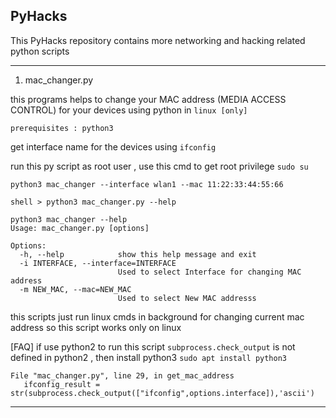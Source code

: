 ## PyHacks

This PyHacks repository contains more networking and hacking related python scripts 

---

1. mac_changer.py

this programs helps to change your MAC address (MEDIA ACCESS CONTROL) for your devices using python in `linux [only]`

`prerequisites : python3`

get interface name for the devices using `ifconfig`

run this py script as root user , use this cmd  to get root privilege ` sudo su `
```
python3 mac_changer --interface wlan1 --mac 11:22:33:44:55:66

```

```
shell > python3 mac_changer.py --help

python3 mac_changer --help
Usage: mac_changer.py [options]

Options:
  -h, --help            show this help message and exit
  -i INTERFACE, --interface=INTERFACE
                        Used to select Interface for changing MAC address
  -m NEW_MAC, --mac=NEW_MAC
                        Used to select New MAC addresss

````
this scripts just run linux cmds in background for changing current mac address so this script works only on linux

[FAQ]
 if use python2 to run this script `subprocess.check_output` is not defined in python2 , then install python3 `sudo apt install python3` 
 ```
File "mac_changer.py", line 29, in get_mac_address
    ifconfig_result =  str(subprocess.check_output(["ifconfig",options.interface]),'ascii')

```

---




